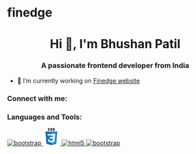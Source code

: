 # finedge

<h1 align="center">Hi 👋, I'm Bhushan Patil</h1>
<h3 align="center">A passionate frontend developer from India</h3>

- 🔭 I’m currently working on [Finedge website](https://bhushanpatilfinedge.netlify.app//)

<h3 align="left">Connect with me:</h3>
<p align="left">
</p>

<h3 align="left">Languages and Tools:</h3>
<p align="left"> <a href="https://getbootstrap.com" target="_blank" rel="noreferrer"> 
  <img src="https://www.finedge.in/assets/uploads/files/eccc5-slide-01.jpg" alt="bootstrap" width="40" height="40"/> </a> <a href="https://www.w3schools.com/css/" target="_blank" rel="noreferrer"> <img src="https://raw.githubusercontent.com/devicons/devicon/master/icons/css3/css3-original-wordmark.svg" alt="css3" width="40" height="40"/> </a> <a href="https://www.w3.org/html/" target="_blank" rel="noreferrer"> <img src="https://powerslides.com/wp-content/uploads/2019/02/Revenue-Bar-Charts-5.png" alt="html5" width="40" height="40"/> </a> <a href="https://developer.mozilla.org/en-US/docs/Web/JavaScript" target="_blank" rel="noreferrer"> <img src="https://www.finedge.in/assets/img/conflict-free.png" alt="bootstrap" width="40" height="40"/> </a> </p>
